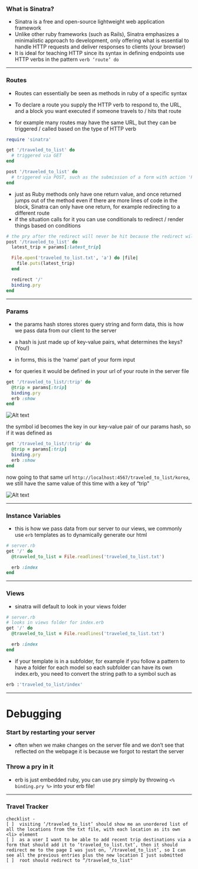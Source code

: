 ### What is Sinatra?

* Sinatra is a free and open-source lightweight web application framework
* Unlike other ruby frameworks (such as Rails), Sinatra emphasizes a minimalistic approach to development, only offering what is essential to handle HTTP requests and deliver responses to clients (your browser)
* It is ideal for teaching HTTP since its syntax in defining endpoints use HTTP verbs in the pattern `verb ‘route’ do`

---

### Routes

* Routes can essentially be seen as methods in ruby of a specific syntax
* To declare a route you supply the HTTP verb to respond to, the URL, and a block you want executed if someone travels to / hits that route

* for example many routes may have the same URL, but they can be triggered / called based on the type of HTTP verb

```ruby
require 'sinatra'

get '/traveled_to_list' do
  # triggered via GET
end

post '/traveled_to_list' do
  # triggered via POST, such as the submission of a form with action 'POST'
end
```

* just as Ruby methods only have one return value, and once returned jumps out of the method even if there are more lines of code in the block, Sinatra can only have one return, for example redirecting to a different route
* if the situation calls for it you can use conditionals to redirect / render things based on conditions


```ruby
# the pry after the redirect will never be hit because the redirect will cause an exit of the block / method
post '/traveled_to_list' do
  latest_trip = params[:latest_trip]

  File.open('traveled_to_list.txt', 'a') do |file|
    file.puts(latest_trip)
  end

  redirect '/'
  binding.pry
end
```

---

### Params

* the params hash stores stores query string and form data, this is how we pass data from our client to the server
* a hash is just made up of key-value pairs, what determines the keys? (You!)

* in forms, this is the ‘name’ part of your form input
* for queries it would be defined in your url of your route in the server file

```ruby
get '/traveled_to_list/:trip' do
  @trip = params[:trip]
  binding.pry
  erb :show
end
```

![Alt text](http://i.imgur.com/KY3Izqb.png)

the symbol id becomes the key in our key-value pair of our params hash, so if it was defined as

```ruby
get '/traveled_to_list/:trip' do
  @trip = params[:trip]
  binding.pry
  erb :show
end
```

now going to that same url `http://localhost:4567/traveled_to_list/korea`, we still have the same value of this time with a key of “trip"

![Alt text](<http://i.imgur.com/8Ck7OKI.png>)

---

### Instance Variables

* this is how we pass data from our server to our views, we commonly use `erb` templates as to dynamically generate our html

```ruby
# server.rb
get '/' do
  @traveled_to_list = File.readlines('traveled_to_list.txt')

  erb :index
end
```

---

### Views

* sinatra will default to look in your views folder

```ruby
# server.rb
# looks in views folder for index.erb
get '/' do
  @traveled_to_list = File.readlines('traveled_to_list.txt')

  erb :index
end
```

* if your template is in a subfolder, for example if you follow a pattern to have a folder for each model so each subfolder can have its own index.erb, you need to convert the string path to a symbol such as

```ruby
erb :'traveled_to_list/index'
```

---

Debugging
=========

### Start by restarting your server

* often when we make changes on the server file and we don’t see that reflected on the webpage it is because we forgot to restart the server

### Throw a pry in it

* erb is just embedded ruby, you can use pry simply by throwing `<% binding.pry %>` into your erb file!

---
### Travel Tracker
```
checklist -
[ ]  visiting ‘/traveled_to_list’ should show me an unordered list of all the locations from the txt file, with each location as its own <li> element
[ ]  as a user I want to be able to add recent trip destinations via a form that should add it to ‘traveled_to_list.txt’, then it should redirect me to the page I was just on, ‘/traveled_to_list’, so I can see all the previous entries plus the new location I just submitted
[ ]  root should redirect to “/traveled_to_list"
```
